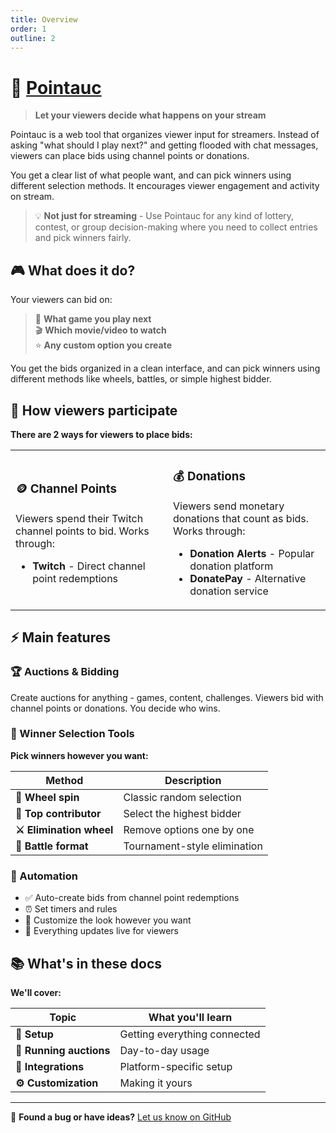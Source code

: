 ```yaml
---
title: Overview
order: 1
outline: 2
---
```


# 🎯 [Pointauc](https://pointauc.com)

> **Let your viewers decide what happens on your stream**

Pointauc is a web tool that organizes viewer input for streamers. Instead of asking "what should I play next?" and getting flooded with chat messages, viewers can place bids using channel points or donations.

You get a clear list of what people want, and can pick winners using different selection methods. It encourages viewer engagement and activity on stream.

> 💡 **Not just for streaming** - Use Pointauc for any kind of lottery, contest, or group decision-making where you need to collect entries and pick winners fairly.

## 🎮 What does it do?

Your viewers can bid on:

> 🎲 **What game you play next**  
> 🎬 **Which movie/video to watch**  
> ⭐ **Any custom option you create**

You get the bids organized in a clean interface, and can pick winners using different methods like wheels, battles, or simple highest bidder.

## 👥 How viewers participate

**There are 2 ways for viewers to place bids:**

<table>
<tbody>
<tr>
<td width="50%">

### 🪙 **Channel Points**

Viewers spend their Twitch channel points to bid. Works through:

- **Twitch** - Direct channel point redemptions

</td>
<td width="50%">

### 💰 **Donations**

Viewers send monetary donations that count as bids. Works through:

- **Donation Alerts** - Popular donation platform
- **DonatePay** - Alternative donation service

</td>
</tr>
</tbody>
</table>

## ⚡ Main features

### 🏆 Auctions & Bidding

Create auctions for anything - games, content, challenges. Viewers bid with channel points or donations. You decide who wins.

### 🎯 Winner Selection Tools

**Pick winners however you want:**

| Method                   | Description                  |
| ------------------------ | ---------------------------- |
| **🎡 Wheel spin**        | Classic random selection     |
| **🥇 Top contributor**   | Select the highest bidder    |
| **⚔️ Elimination wheel** | Remove options one by one    |
| **👑 Battle format**     | Tournament-style elimination |

### 🤖 Automation

- ✅ Auto-create bids from channel point redemptions
- ⏰ Set timers and rules
- 🎨 Customize the look however you want
- 🔄 Everything updates live for viewers

## 📚 What's in these docs

**We'll cover:**

| Topic                   | What you'll learn            |
| ----------------------- | ---------------------------- |
| **🚀 Setup**            | Getting everything connected |
| **🎯 Running auctions** | Day-to-day usage             |
| **🔌 Integrations**     | Platform-specific setup      |
| **⚙️ Customization**    | Making it yours              |

---

💬 **Found a bug or have ideas?** [Let us know on GitHub](https://github.com/Pointauc/pointauc_frontend/issues)
